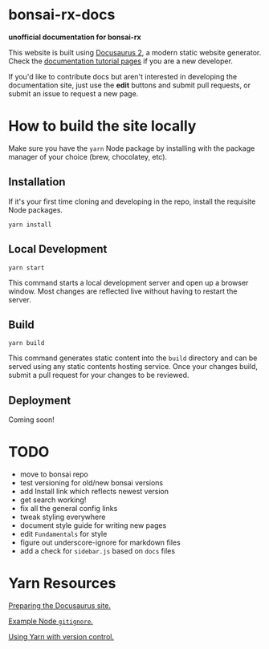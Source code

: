 # bonsai-rx-docs

**unofficial documentation for bonsai-rx**

This website is built using [Docusaurus 2](https://v2.docusaurus.io/), a modern static website generator. Check the [documentation tutorial pages](https://v2.docusaurus.io/docs/docs-introduction) if you are a new developer.

If you'd like to contribute docs but aren't interested in developing the documentation site, just use the **edit** buttons and submit pull requests, or submit an issue to request a new page.

# How to build the site locally

Make sure you have the `yarn` Node package by installing with the package manager of your choice (brew, chocolatey, etc).

## Installation

If it's your first time cloning and developing in the repo, install the requisite Node packages.

```console
yarn install
```

## Local Development

```console
yarn start
```

This command starts a local development server and open up a browser window. Most changes are reflected live without having to restart the server.

## Build

```console
yarn build
```

This command generates static content into the `build` directory and can be served using any static contents hosting service. Once your changes build, submit a pull request for your changes to be reviewed.

## Deployment

Coming soon!

# TODO

- move to bonsai repo
- test versioning for old/new bonsai versions
- add Install link which reflects newest version
- get search working!
- fix all the general config links
- tweak styling everywhere
- document style guide for writing new pages
- edit `Fundamentals` for style
- figure out underscore-ignore for markdown files
- add a check for `sidebar.js` based on `docs` files

# Yarn Resources

[Preparing the Docusaurus site.](https://docusaurus.io/docs/en/site-preparation#key-files)

[Example Node `gitignore`.](https://github.com/github/gitignore/blob/master/Node.gitignore)


[Using Yarn with version control.](https://classic.yarnpkg.com/en/docs/version-control)